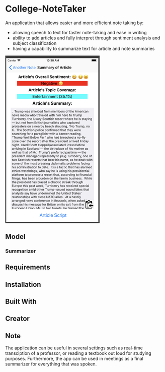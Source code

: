 # College-NoteTaker

An application that allows easier and more efficient note taking by:
- allowing speech to text for faster note-taking and ease in writing
- ability to add articles and fully interpret through sentiment analysis and subject classification
- having a capability to summarize text for article and note summaries

<img align="center" src="SummaryOfArticle.png" width="300">

## Model

### Summarizer

## Requirements

## Installation

## Built With

## Creator

## Note

The application can be useful in several settings such as real-time transciption of a professor, or reading a textbook out loud for studying purposes. Furthermore, the app can be used in meetings as a final summarizer for everything that was spoken.
